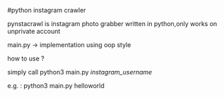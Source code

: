 #python instagram crawler

pynstacrawl is instagram photo grabber written in python,only works on unprivate account

main.py -> implementation using oop style

how to use ?

simply call python3 main.py _instagram_username_


e.g. : python3 main.py helloworld
